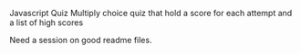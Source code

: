 Javascript Quiz
Multiply choice quiz that hold a score for each attempt and a list of high scores

Need a session on good readme files.
